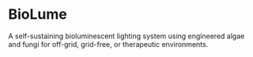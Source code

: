 # BioLume

A self-sustaining bioluminescent lighting system using engineered algae and fungi for off-grid, grid-free, or therapeutic environments.
